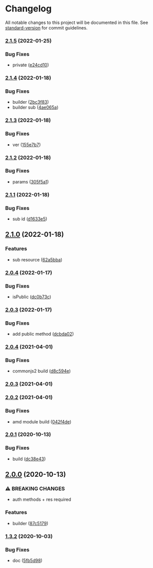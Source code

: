 # Changelog

All notable changes to this project will be documented in this file. See [standard-version](https://github.com/conventional-changelog/standard-version) for commit guidelines.

### [2.1.5](https://github.com/freedomsex/axios-rest-api/compare/2.1.4...2.1.5) (2022-01-25)


### Bug Fixes

* private ([e24cd10](https://github.com/freedomsex/axios-rest-api/commit/e24cd10128c815d49a0b3faf00e9c25c7125606f))

### [2.1.4](https://github.com/freedomsex/axios-rest-api/compare/2.1.3...2.1.4) (2022-01-18)


### Bug Fixes

* builder ([2bc3f83](https://github.com/freedomsex/axios-rest-api/commit/2bc3f8353003c3f176a3b22e9e4858191a686862))
* builder sub ([4ae065a](https://github.com/freedomsex/axios-rest-api/commit/4ae065adcdcdc996a38acdbce88a5ed083b14dde))

### [2.1.3](https://github.com/freedomsex/axios-rest-api/compare/2.1.2...2.1.3) (2022-01-18)


### Bug Fixes

* ver ([155e7b7](https://github.com/freedomsex/axios-rest-api/commit/155e7b7af59492b399cad7cf9e7b50b2ea37701f))

### [2.1.2](https://github.com/freedomsex/axios-rest-api/compare/2.1.1...2.1.2) (2022-01-18)


### Bug Fixes

* params ([305f5a1](https://github.com/freedomsex/axios-rest-api/commit/305f5a100e9e6f4fa8c8dbc6c888b52579d1f85d))

### [2.1.1](https://github.com/freedomsex/axios-rest-api/compare/2.1.0...2.1.1) (2022-01-18)


### Bug Fixes

* sub id ([d1633e5](https://github.com/freedomsex/axios-rest-api/commit/d1633e561a0ff714dd51d19125b2359dba7b68a0))

## [2.1.0](https://github.com/freedomsex/axios-rest-api/compare/2.0.4...2.1.0) (2022-01-18)


### Features

* sub resource ([62a5bba](https://github.com/freedomsex/axios-rest-api/commit/62a5bbad5972587a55e2dc9955084b1260b93f1e))

### [2.0.4](https://github.com/freedomsex/axios-rest-api/compare/2.0.3...2.0.4) (2022-01-17)


### Bug Fixes

* isPublic ([dc0b73c](https://github.com/freedomsex/axios-rest-api/commit/dc0b73c23cec3a96cb39ca5ea32e24888207402d))

### [2.0.3](https://github.com/freedomsex/axios-rest-api/compare/v2.0.4...v2.0.3) (2022-01-17)


### Bug Fixes

* add public method ([dcbda02](https://github.com/freedomsex/axios-rest-api/commit/dcbda025dec2d31ce6ab89e70e352c8d2656e458))

### [2.0.4](https://github.com/freedomsex/axios-rest-api/compare/v2.0.3...v2.0.4) (2021-04-01)


### Bug Fixes

* commonjs2 build ([d8c594e](https://github.com/freedomsex/axios-rest-api/commit/d8c594e53f3dd9c84b867888227f49c9ef1da0cc))

### [2.0.3](https://github.com/freedomsex/axios-rest-api/compare/v2.0.2...v2.0.3) (2021-04-01)

### [2.0.2](https://github.com/freedomsex/axios-rest-api/compare/v2.0.1...v2.0.2) (2021-04-01)


### Bug Fixes

* amd module build ([042f4de](https://github.com/freedomsex/axios-rest-api/commit/042f4deaf6c2b4edc061b0fc8bf37f88a5b2c365))

### [2.0.1](https://github.com/freedomsex/axios-rest-api/compare/v2.0.0...v2.0.1) (2020-10-13)


### Bug Fixes

* build ([dc38e43](https://github.com/freedomsex/axios-rest-api/commit/dc38e43aa14e3a974b78fdff76dfcfdfbfda713f))

## [2.0.0](https://github.com/freedomsex/axios-rest-api/compare/v1.3.2...v2.0.0) (2020-10-13)


### ⚠ BREAKING CHANGES

* auth methods + res required

### Features

* builder ([87c5179](https://github.com/freedomsex/axios-rest-api/commit/87c51799b8dec020e7f29170b2ca14da290cabc0))

### [1.3.2](https://github.com/freedomsex/axios-rest-api/compare/v1.3.1...v1.3.2) (2020-10-03)


### Bug Fixes

* doc ([5fb5d98](https://github.com/freedomsex/axios-rest-api/commit/5fb5d98048881958ab5f3a899e34628448bebf0d))
